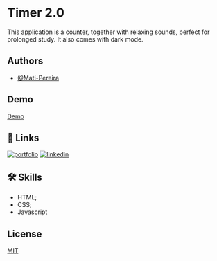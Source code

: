 
# Timer 2.0

This application is a counter, together with relaxing sounds, perfect for prolonged study. It also comes with dark mode.


## Authors

- [@Mati-Pereira](https://github.com/Mati-Pereira)


## Demo

[Demo](https://timer-2-0.vercel.app/)
## 🔗 Links
[![portfolio](https://img.shields.io/badge/my_portfolio-000?style=for-the-badge&logo=ko-fi&logoColor=white)](https://portnext-lx2gofq4f-mati-pereira.vercel.app/)
[![linkedin](https://img.shields.io/badge/linkedin-0A66C2?style=for-the-badge&logo=linkedin&logoColor=white)](https://www.linkedin.com/in/matheus-rodrigues-pereira/)


## 🛠 Skills

- HTML;
- CSS;
- Javascript

## License

[MIT](https://choosealicense.com/licenses/mit/)

